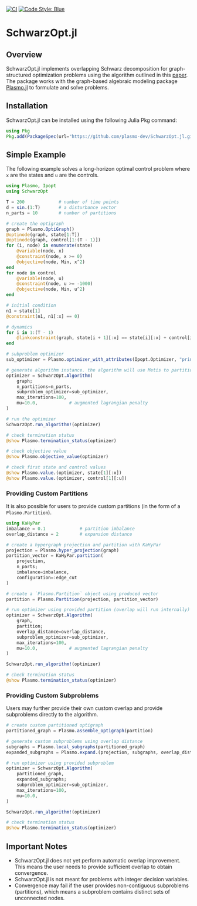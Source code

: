 [![CI](https://github.com/zavalab/SchwarzOpt.jl/workflows/CI/badge.svg)](https://github.com/plasmo-dev/SchwarzOpt.jl/actions)
[![Code Style: Blue](https://img.shields.io/badge/code%20style-blue-4495d1.svg)](https://github.com/invenia/BlueStyle)

# SchwarzOpt.jl

## Overview
SchwarzOpt.jl implements overlapping Schwarz decomposition for graph-structured optimization problems using the algorithm outlined in this [paper](https://arxiv.org/abs/1810.00491).  
The package works with the graph-based algebraic modeling package [Plasmo.jl](https://github.com/plasmo-dev/Plasmo.jl) to formulate and solve problems.

## Installation
SchwarzOpt.jl can be installed using the following Julia Pkg command:

```julia
using Pkg
Pkg.add(PackageSpec(url="https://github.com/plasmo-dev/SchwarzOpt.jl.git"))
```

## Simple Example
The following example solves a long-horizon optimal control problem where `x` are the states and `u` are the controls.

```julia
using Plasmo, Ipopt
using SchwarzOpt

T = 200             # number of time points
d = sin.(1:T)       # a disturbance vector
n_parts = 10        # number of partitions

# create the optigraph
graph = Plasmo.OptiGraph()
@optinode(graph, state[1:T])
@optinode(graph, control[1:(T - 1)])
for (i, node) in enumerate(state)
    @variable(node, x)
    @constraint(node, x >= 0)
    @objective(node, Min, x^2)
end
for node in control
    @variable(node, u)
    @constraint(node, u >= -1000)
    @objective(node, Min, u^2)
end

# initial condition
n1 = state[1]
@constraint(n1, n1[:x] == 0)

# dynamics
for i in 1:(T - 1)
    @linkconstraint(graph, state[i + 1][:x] == state[i][:x] + control[i][:u] + d[i])
end

# subproblem optimizer
sub_optimizer = Plasmo.optimizer_with_attributes(Ipopt.Optimizer, "print_level" => 0)

# generate algorithm instance. the algorithm will use Metis to partition internally.
optimizer = SchwarzOpt.Algorithm(
    graph;
    n_partitions=n_parts,
    subproblem_optimizer=sub_optimizer,
    max_iterations=100,
    mu=10.0,            # augmented lagrangian penalty
)

# run the optimizer
SchwarzOpt.run_algorithm!(optimizer)

# check termination status
@show Plasmo.termination_status(optimizer)

# check objective value
@show Plasmo.objective_value(optimizer)

# check first state and control values
@show Plasmo.value.(optimizer, state[1][:x])
@show Plasmo.value.(optimizer, control[1][:u])
```

### Providing Custom Partitions
It is also possible for users to provide custom partitions (in the form of a `Plasmo.Partition`). 

```julia
using KaHyPar
imbalance = 0.1             # partition imbalance
overlap_distance = 2        # expansion distance

# create a hypergraph projection and partition with KaHyPar
projection = Plasmo.hyper_projection(graph)
partition_vector = KaHyPar.partition(
    projection, 
    n_parts; 
    imbalance=imbalance, 
    configuration=:edge_cut
)

# create a `Plasmo.Partition` object using produced vector
partition = Plasmo.Partition(projection, partition_vector)

# run optimizer using provided partition (overlap will run internally)
optimizer = SchwarzOpt.Algorithm(
    graph,
    partition;
    overlap_distance=overlap_distance,
    subproblem_optimizer=sub_optimizer,
    max_iterations=100,
    mu=10.0,            # augmented lagrangian penalty
)

SchwarzOpt.run_algorithm!(optimizer)

# check termination status
@show Plasmo.termination_status(optimizer)
```

### Providing Custom Subproblems
Users may further provide their own custom overlap and provide  subproblems directly to the algorithm.

```julia
# create custom partitioned optigraph
partitioned_graph = Plasmo.assemble_optigraph(partition)

# generate custom subproblems using overlap distance
subgraphs = Plasmo.local_subgraphs(partitioned_graph)
expanded_subgraphs = Plasmo.expand.(projection, subgraphs, overlap_distance)

# run optimizer using provided subproblem
optimizer = SchwarzOpt.Algorithm(
    partitioned_graph,
    expanded_subgraphs;
    subproblem_optimizer=sub_optimizer,
    max_iterations=100,
    mu=10.0,
)

SchwarzOpt.run_algorithm!(optimizer)

# check termination status
@show Plasmo.termination_status(optimizer)
```

## Important Notes
- SchwarzOpt.jl does not yet perform automatic overlap improvement. This means the user needs to provide sufficient overlap to obtain convergence.
- SchwarzOpt.jl is not meant for problems with integer decision variables.
- Convergence may fail if the user provides non-contiguous subproblems (partitions), which means a subproblem contains distinct sets of unconnected nodes.
